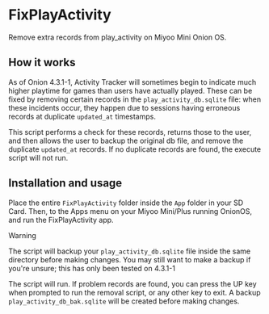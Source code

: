 # FixPlayActivity
Remove extra records from play_activity on Miyoo Mini Onion OS.

## How it works
As of Onion 4.3.1-1, Activity Tracker will sometimes begin to indicate much higher playtime for games than users have actually played.  These can be fixed by removing certain records in the `play_activity_db.sqlite` file:  when these incidents occur, they happen due to sessions having erroneous records at duplicate `updated_at` timestamps.

This script performs a check for these records, returns those to the user, and then allows the user to backup the original db file, and remove the duplicate `updated_at` records.  If no duplicate records are found, the execute script will not run.

## Installation and usage

Place the entire `FixPlayActivity` folder inside the `App` folder in your SD Card.  Then, to the Apps menu on your Miyoo Mini/Plus running OnionOS, and run the FixPlayActivity app.

> [!WARNING]
> The script will backup your `play_activity_db.sqlite` file inside the same directory before making changes.  You may still want to make a backup if you're unsure; this has only been tested on 4.3.1-1

The script will run.  If problem records are found, you can press the UP key when prompted to run the removal script, or any other key to exit.  A backup `play_activity_db_bak.sqlite` will be created before making changes.
